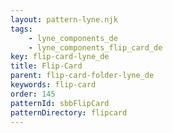 ```yaml
---
layout: pattern-lyne.njk
tags: 
    - lyne_components_de
    - lyne_components_flip_card_de
key: flip-card-lyne_de
title: Flip-Card
parent: flip-card-folder-lyne_de
keywords: flip-card
order: 145
patternId: sbbFlipCard
patternDirectory: flipcard
---
```

